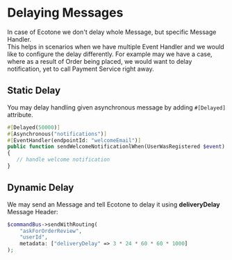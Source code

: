 # Delaying Messages

In case of Ecotone we don't delay whole Message, but specific Message Handler. \
This helps in scenarios when we have multiple Event Handler and we would like to configure the delay differently. For example may we have a case, where as a result of Order being placed, we would want to delay notification, yet to call Payment Service right away.&#x20;

## Static Delay

You may delay handling given asynchronous message by adding `#[Delayed]` attribute.

```php
#[Delayed(50000)]
#[Asynchronous("notifications")]
#[EventHandler(endpointId: "welcomeEmail")]
public function sendWelcomeNotificationlWhen(UserWasRegistered $event): void
{
   // handle welcome notification
}
```

## Dynamic Delay

We may send an Message and tell Ecotone to delay it using **deliveryDelay** Message Header:

```php
$commandBus->sendWithRouting(
    "askForOrderReview", 
    "userId", 
    metadata: ["deliveryDelay" => 3 * 24 * 60 * 60 * 1000]
);
```
